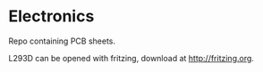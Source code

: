 Electronics
===========

Repo containing PCB sheets.

L293D can be opened with fritzing, download at http://fritzing.org.

